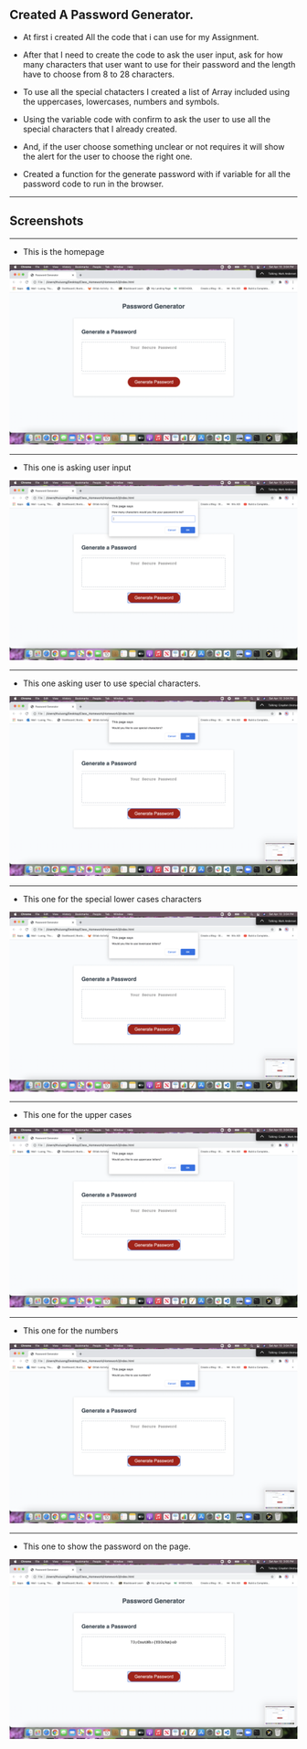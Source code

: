 ## Created A Password Generator.

* At first i created All the code that i can use for my Assignment. 

* After that I need to create the code to ask the user input, ask for how many characters that user want to use for their password and the length have to choose from 8 to 28 characters.

* To use all the special chatacters I created a list of Array included using the uppercases, lowercases, numbers and symbols.

* Using the variable code with confirm to ask the user to use all the special characters that I already created.

* And, if the user choose something unclear or not requires it will show the alert for the user to choose the right one. 

* Created a function for the generate password with if variable for all the password code to run in the browser.



-------------------------------------
## Screenshots

--- 

* This is the homepage

![page](/Assets/Images/PG.png)

---

* This one is asking user input

![page](/Assets/Images/PGAsking.png)

---
* This one asking user to use special characters.

![page](/Assets/Images/PGspecial.png)

---
* This one for the special lower cases characters

![page](/Assets/Images/PGlowercase.png)

---
* This one for the upper cases

![page](/Assets/Images/PGuppercase.png)

---
* This one for the numbers

![page](/Assets/Images/PGnumber.png)

---
* This one to show the password on the page.

![page](/Assets/Images/PGShowingpw.png)
